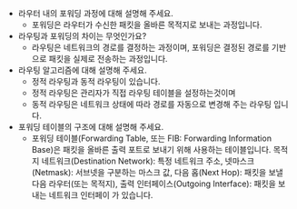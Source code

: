- 라우터 내의 포워딩 과정에 대해 설명해 주세요.
  - 포워딩은 라우터가 수신한 패킷을 올바른 목적지로 보내는 과정입니다. 
- 라우팅과 포워딩의 차이는 무엇인가요?
  - 라우팅은 네트워크의 경로를 결정하는 과정이며, 포워딩은 결정된 경로를 기반으로 패킷을 실제로 전송하는 과정입니다.
- 라우팅 알고리즘에 대해 설명해 주세요.
  - 정적 라우팅과 동적 라우팅이 있습니다.
  - 정적 라우팅은 관리자가 직접 라우팅 테이블을 설정하는것이며
  - 동적 라우팅은 네트워크 상태에 따라 경로를 자동으로 변경해 주는 라우팅 입니다.
- 포워딩 테이블의 구조에 대해 설명해 주세요.
  - 포워딩 테이블(Forwarding Table, 또는 FIB: Forwarding Information Base)은 패킷을 올바른 출력 포트로 보내기 위해 사용하는 테이블입니다. 목적지 네트워크(Destination Network): 특정 네트워크 주소, 넷마스크(Netmask): 서브넷을 구분하는 마스크 값, 다음 홉(Next Hop): 패킷을 보낼 다음 라우터(또는 목적지), 출력 인터페이스(Outgoing Interface): 패킷을 보내는 네트워크 인터페이 가 있습니다.
